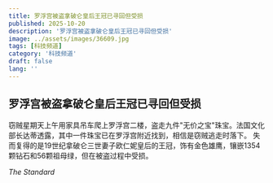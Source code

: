 ```yaml
---
title: 罗浮宫被盗拿破仑皇后王冠已寻回但受损
published: 2025-10-20
description: '罗浮宫被盗拿破仑皇后王冠已寻回但受损'
image: ../assets/images/36609.jpg
tags: [科技频道]
category: '科技频道'
draft: false
lang: ''
---
```


## 罗浮宫被盗拿破仑皇后王冠已寻回但受损

窃贼星期天上午用家具吊车爬上罗浮宫二楼，盗走九件"无价之宝"珠宝。法国文化部长达蒂透露，其中一件珠宝已在罗浮宫附近找到，相信是窃贼逃走时落下。
失而复得的是19世纪拿破仑三世妻子欧仁妮皇后的王冠，饰有金色雄鹰，镶嵌1354颗钻石和56颗祖母绿，但在被盗过程中受损。

*The Standard*
